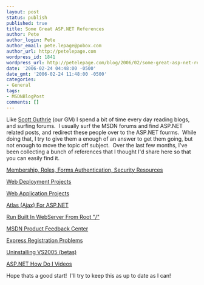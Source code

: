 ```yaml
---
layout: post
status: publish
published: true
title: Some Great ASP.NET References
author: Pete
author_login: Pete
author_email: pete.lepage@pobox.com
author_url: http://petelepage.com
wordpress_id: 1841
wordpress_url: http://petelepage.com/blog/2006/02/some-great-asp-net-references/
date: '2006-02-24 04:48:00 -0500'
date_gmt: '2006-02-24 11:48:00 -0500'
categories:
- General
tags:
- MSDNBlogPost
comments: []
---
```

<p>Like <a href="http://weblogs.asp.net/scottgu">Scott Guthrie</a> (our GM) I spend a bit of time every day reading blogs, and surfing forums.&nbsp; I usually surf the MSDN forums and find ASP.NET related posts, and redirect these people over to the ASP.NET fourms.&nbsp; While doing that, I try to give them a enough of an answer to get them going, but not enough to move the topic off subject.&nbsp; Over the last few months, I've been collecting a bunch of references that I thought I'd share here so that you can easily find it.</p>
<p><a href="http://weblogs.asp.net/scottgu/archive/2006/02/24/438953.aspx">Membership, Roles, Forms Authentication, Security Resources</a></p>
<p><a href="http://weblogs.asp.net/scottgu/archive/2006/02/12/438060.aspx">Web Deployment Projects</a></p>
<p><a href="http://weblogs.asp.net/scottgu/archive/2006/02/10/437943.aspx">Web Application Projects</a></p>
<p><a href="http://atlas.asp.net">Atlas (Ajax) For ASP.NET</a></p>
<p><a href="http://weblogs.asp.net/scottgu/archive/2005/11/21/431138.aspx">Run Built In WebServer From Root "/"</a></p>
<p><a href="http://lab.msdn.microsoft.com/productfeedback/Default.aspx">MSDN Product Feedback Center</a></p>
<p><a href="/keiths/archive/2006/02/16/533692.aspx">Express Registration Problems</a></p>
<p><a href="/astebner/archive/2005/10/27/485987.aspx">Uninstalling VS2005 (betas)</a></p>
<p><a href="/bgold/archive/2006/02/20/535869.aspx">ASP.NET How Do I Videos</a></p>
<p>Hope thats a good start!&nbsp; I'll try to keep this as up to date as I can!</p>
